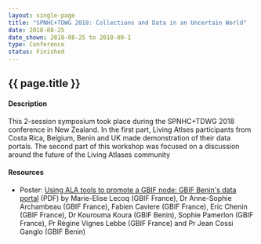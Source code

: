 ```yaml
--- 
layout: single-page
title: "SPNHC+TDWG 2018: Collections and Data in an Uncertain World"
date: 2018-08-25
date_shown: 2018-08-25 to 2018-09-1
type: Conference
status: Finished
---
```


## {{ page.title }}

#### Description 

This 2-session symposium took place during the SPNHC+TDWG 2018 conference in New Zealand. In the first part, Living Atlses participants from Costa Rica, Belgium, Benin and UK made demonstration of their data portals. The second part of this workshop was focused on a discussion around the future of the Living Atlases community


#### Resources 

- Poster: [Using ALA tools to promote a GBIF node: GBIF Benin's data portal](/assets/presentation/tdwg-2018/poster_gbif_tdwg_2018.pdf) (PDF) by Marie-Elise Lecoq (GBIF France), Dr Anne-Sophie Archambeau (GBIF France), Fabien Caviere (GBIF France), Eric Chenin (GBIF France), Dr Kourouma Koura (GBIF Benin), Sophie Pamerlon (GBIF France), Pr Régine Vignes Lebbe (GBIF France) and Pr Jean Cossi Ganglo (GBIF Benin)
